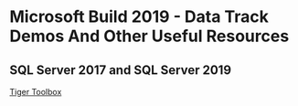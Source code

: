 # Microsoft Build 2019 - Data Track Demos And Other Useful Resources

## SQL Server 2017 and SQL Server 2019 

[Tiger Toolbox](https://aka.ms/tigertoolbox)
